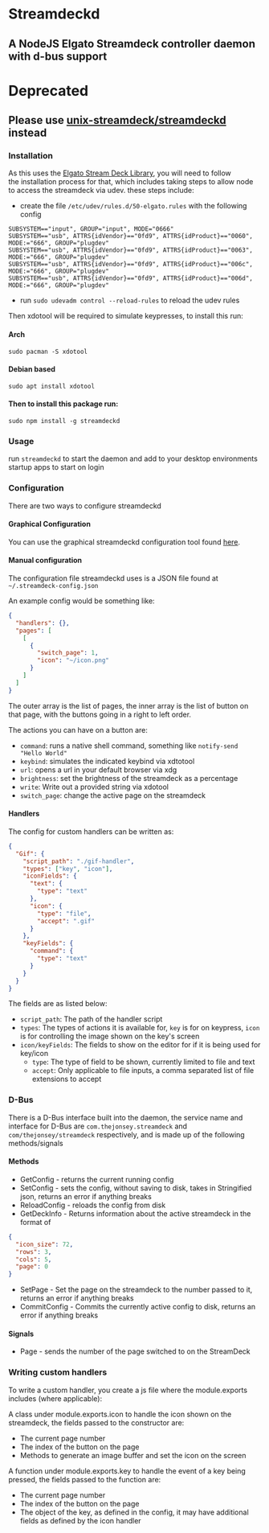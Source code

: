 
# Streamdeckd
## A NodeJS Elgato Streamdeck controller daemon with d-bus support  

# Deprecated
## Please use [unix-streamdeck/streamdeckd](https://github.com/unix-streamdeck/streamdeckd) instead
  
### Installation  
  
As this uses the [Elgato Stream Deck Library](https://www.npmjs.com/package/elgato-stream-deck), you will need to follow   
the installation process for that, which includes taking steps to allow node to access the streamdeck via udev. these steps include:  
  
- create the file `/etc/udev/rules.d/50-elgato.rules` with the following config  
```  
SUBSYSTEM=="input", GROUP="input", MODE="0666"  
SUBSYSTEM=="usb", ATTRS{idVendor}=="0fd9", ATTRS{idProduct}=="0060", MODE:="666", GROUP="plugdev"  
SUBSYSTEM=="usb", ATTRS{idVendor}=="0fd9", ATTRS{idProduct}=="0063", MODE:="666", GROUP="plugdev"  
SUBSYSTEM=="usb", ATTRS{idVendor}=="0fd9", ATTRS{idProduct}=="006c", MODE:="666", GROUP="plugdev"  
SUBSYSTEM=="usb", ATTRS{idVendor}=="0fd9", ATTRS{idProduct}=="006d", MODE:="666", GROUP="plugdev"  
```  
  
- run `sudo udevadm control --reload-rules` to reload the udev rules  
  
Then xdotool will be required to simulate keypresses, to install this run:  
  
#### Arch  
  
`sudo pacman -S xdotool`  
  
#### Debian based  
  
`sudo apt install xdotool`   


#### Then to install this package run:  

`sudo npm install -g streamdeckd`  
  
### Usage  
  
run `streamdeckd` to start the daemon and add to your desktop environments startup apps to start on login

### Configuration

There are two ways to configure streamdeckd

#### Graphical Configuration

You can use the graphical streamdeckd configuration tool found [here](https://github.com/the-jonsey/streamdeck-editor).

#### Manual configuration

The configuration file streamdeckd uses is a JSON file found at `~/.streamdeck-config.json`

An example config would be something like:

```json
{
  "handlers": {},
  "pages": [
    [
      {
        "switch_page": 1,
        "icon": "~/icon.png"
      }
    ]
  ]
}
```

The outer array is the list of pages, the inner array is the list of button on that page, with the buttons going in a right to left order.

The actions you can have on a button are:

- `command`: runs a native shell command, something like `notify-send "Hello World"`
- `keybind`: simulates the indicated keybind via xdtotool
- `url`: opens a url in your default browser via xdg
- `brightness`: set the brightness of the streamdeck as a percentage
- `write`: Write out a provided string via xdotool
- `switch_page`: change the active page on the streamdeck

#### Handlers

The config for custom handlers can be written as:

```json
{
  "Gif": {
    "script_path": "./gif-handler",
    "types": ["key", "icon"],
    "iconFields": {
      "text": {
        "type": "text"
      },
      "icon": {
        "type": "file",
	    "accept": ".gif"
      }
    },
    "keyFields": {
      "command": {
        "type": "text"
      }
    }
  }
}
```

The fields are as listed below:

- `script_path`: The path of the handler script
- `types`: The types of actions it is available for, `key` is for on keypress, `icon` is for controlling the image shown on the key's screen
- `icon/keyFields`: The fields to show on the editor for if it is being used for key/icon
    - `type`: The type of field to be shown, currently limited to file and text
    - `accept`: Only applicable to file inputs, a comma separated list of file extensions to accept

### D-Bus

There is a D-Bus interface built into the daemon, the service name and interface for D-Bus are `com.thejonsey.streamdeck` and `com/thejonsey/streamdeck` respectively, and is made up of the following methods/signals

#### Methods

- GetConfig  - returns the current running config
- SetConfig  - sets the config, without saving to disk, takes in Stringified json, returns an error if anything breaks
- ReloadConfig  - reloads the config from disk
- GetDeckInfo  - Returns information about the active streamdeck in the format of 
```json
{
  "icon_size": 72,
  "rows": 3,
  "cols": 5,
  "page": 0
}
```
- SetPage - Set the page on the streamdeck to the number passed to it, returns an error if anything breaks
- CommitConfig  - Commits the currently active config to disk, returns an error if anything breaks

#### Signals

- Page - sends the number of the page switched to on the StreamDeck

### Writing custom handlers

To write a custom handler, you create a js file where the module.exports includes (where applicable):

A class under module.exports.icon to handle the icon shown on the streamdeck, the fields passed to the constructor are:

- The current page number
- The index of the button on the page
- Methods to generate an image buffer and set the icon on the screen

A function under module.exports.key to handle the event of a key being pressed, the fields passed to the function are:

- The current page number
- The index of the button on the page
- The object of the key, as defined in the config, it may have additional fields as defined by the icon handler

